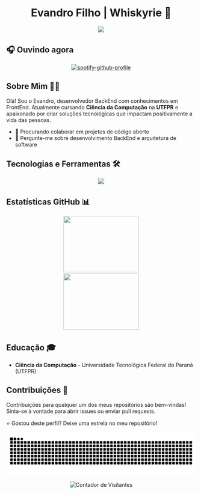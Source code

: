 <h1 align="center">Evandro Filho | Whiskyrie 🚀</h1>
<div align="center">
  <a href="https://github.com/DenverCoder1/readme-typing-svg">
    <img src="https://readme-typing-svg.herokuapp.com?font=Fira+Code&size=25&duration=3000&pause=1000&color=FF5555&center=true&vCenter=true&width=435&lines=Desenvolvedor+BackEnd;" />
  </a>
</div>

## 🎧 Ouvindo agora
<p align="center">
  <a href="https://github.com/kittinan/spotify-github-profile">
    <img src="https://spotify-github-profile.kittinanx.com/api/view?uid=31uil4kzeud46i4qcy4bpii7cdca&cover_image=true&theme=novatorem&show_offline=true&background_color=eb0000&interchange=false&bar_color=570000&bar_color_cover=false" alt="spotify-github-profile" />
  </a>
</p>

## Sobre Mim 👨‍💻
Olá! Sou o Evandro, desenvolvedor BackEnd com conhecimentos em FrontEnd. Atualmente cursando **Ciência da Computação** na **UTFPR** e apaixonado por criar soluções tecnológicas que impactam positivamente a vida das pessoas.
* 🚀 Procurando colaborar em projetos de código aberto
* 💬 Pergunte-me sobre desenvolvimento BackEnd e arquitetura de software

## Tecnologias e Ferramentas 🛠️
<p align="center">
  <img src="https://skillicons.dev/icons?i=js,ts,nodejs,cs,nestjs,postgres,vscode,git,ruby,rails" />
</p>

## Estatísticas GitHub 📊
<div align="center">
  <img
    height="150em"
    width="200em"
    src="https://github-readme-stats.vercel.app/api?username=Whiskyrie&show_icons=true&theme=shadow_red&border_radius=20&include_all_commits=true&count_private=true&hide_border=false"
  />
</div>

<div align="center">
  <img
    height="150em"
    width="200em"
    src="https://github-readme-stats.vercel.app/api/top-langs?username=Whiskyrie&layout=compact&langs_count=8&theme=shadow_red&border_radius=20&hide_border=false"
  />
</div>


## Educação 🎓
* **Ciência da Computação** - Universidade Tecnológica Federal do Paraná (UTFPR)

## Contribuições 🤝
Contribuições para qualquer um dos meus repositórios são bem-vindas! Sinta-se à vontade para abrir issues ou enviar pull requests.

⭐ Gostou deste perfil? Deixe uma estrela no meu repositório!

<div align="center">
  <picture>
    <source media="(prefers-color-scheme: dark)" srcset="https://github.com/Whiskyrie/Whiskyrie/blob/output/github-contribution-grid-snake-dark.svg" />
    <source media="(prefers-color-scheme: light)" srcset="https://github.com/Whiskyrie/Whiskyrie/blob/output/github-contribution-grid-snake.svg" />
    <img alt="GitHub Snake Animation" src="https://github.com/Whiskyrie/Whiskyrie/blob/output/github-contribution-grid-snake.svg" />
  </picture>
</div>

<p align="center">
  <img src="https://profile-counter.glitch.me/{Whiskyrie}/count.svg" alt="Contador de Visitantes" />
</p>
